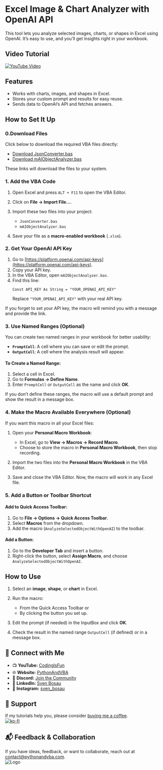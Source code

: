 # Excel Image & Chart Analyzer with OpenAI API

This tool lets you analyze selected images, charts, or shapes in Excel using OpenAI. It’s easy to use, and you’ll get insights right in your workbook.



## Video Tutorial
[![YouTube Video](https://img.youtube.com/vi/M6fhBQSgm3k/0.jpg)](https://youtu.be/M6fhBQSgm3k)



## Features
- Works with charts, images, and shapes in Excel.
- Stores your custom prompt and results for easy reuse.
- Sends data to OpenAI’s API and fetches answers.



## How to Set It Up

### 0.Download Files

Click below to download the required VBA files directly:

- [Download JsonConverter.bas](https://raw.githubusercontent.com/Sven-Bo/Excel-AI-Chart-Analyzer/main/JsonConverter.bas)
- [Download mAIObjectAnalyzer.bas](https://raw.githubusercontent.com/Sven-Bo/Excel-AI-Chart-Analyzer/main/mAIObjectAnalyzer.bas)

These links will download the files to your system.


### 1. Add the VBA Code
1. Open Excel and press `ALT + F11` to open the VBA Editor.
2. Click on **File → Import File...**.
3. Import these two files into your project:
   - `JsonConverter.bas`
   - `mAIObjectAnalyzer.bas`

4. Save your file as a **macro-enabled workbook** (`.xlsm`).



### 2. Get Your OpenAI API Key
1. Go to [https://platform.openai.com/api-keys](https://platform.openai.com/api-keys).
2. Copy your API key.
3. In the VBA Editor, open `mAIObjectAnalyzer.bas`.
4. Find this line:
   ```vba
   Const API_KEY As String = "YOUR_OPENAI_API_KEY"
   ```
   Replace `"YOUR_OPENAI_API_KEY"` with your real API key.

If you forget to set your API key, the macro will remind you with a message and provide the link.



### 3. Use Named Ranges (Optional)
You can create two named ranges in your workbook for better usability:

- **`PromptCell`**: A cell where you can save or edit the prompt.
- **`OutputCell`**: A cell where the analysis result will appear.

#### To Create a Named Range:
1. Select a cell in Excel.
2. Go to **Formulas → Define Name**.
3. Enter `PromptCell` or `OutputCell` as the name and click **OK**.

If you don’t define these ranges, the macro will use a default prompt and show the result in a message box.



### 4. Make the Macro Available Everywhere (Optional)
If you want this macro in all your Excel files:

1. Open your **Personal Macro Workbook**:
   - In Excel, go to **View → Macros → Record Macro**.
   - Choose to store the macro in **Personal Macro Workbook**, then stop recording.

2. Import the two files into the **Personal Macro Workbook** in the VBA Editor.
3. Save and close the VBA Editor. Now, the macro will work in any Excel file.



### 5. Add a Button or Toolbar Shortcut
#### Add to Quick Access Toolbar:
1. Go to **File → Options → Quick Access Toolbar**.
2. Select **Macros** from the dropdown.
3. Add the macro (`AnalyzeSelectedObjectWithOpenAI`) to the toolbar.

#### Add a Button:
1. Go to the **Developer Tab** and insert a button.
2. Right-click the button, select **Assign Macro**, and choose `AnalyzeSelectedObjectWithOpenAI`.



## How to Use
1. Select an **image**, **shape**, or **chart** in Excel.
2. Run the macro:
   - From the Quick Access Toolbar or
   - By clicking the button you set up.

3. Edit the prompt (if needed) in the InputBox and click **OK**.
4. Check the result in the named range `OutputCell` (if defined) or in a message box.



## 🤝 Connect with Me
- 📺 **YouTube:** [CodingIsFun](https://youtube.com/c/CodingIsFun)
- 🌐 **Website:** [PythonAndVBA](https://pythonandvba.com)
- 💬 **Discord:** [Join the Community](https://pythonandvba.com/discord)
- 💼 **LinkedIn:** [Sven Bosau](https://www.linkedin.com/in/sven-bosau/)
- 📸 **Instagram:** [sven_bosau](https://www.instagram.com/sven_bosau/)

## 💖 Support 
If my tutorials help you, please consider [buying me a coffee](https://pythonandvba.com/coffee-donation).  
[![ko-fi](https://ko-fi.com/img/githubbutton_sm.svg)](https://pythonandvba.com/coffee-donation)

## 📬 Feedback & Collaboration
If you have ideas, feedback, or want to collaborate, reach out at contact@pythonandvba.com.  
![Logo](https://www.pythonandvba.com/banner-img)
